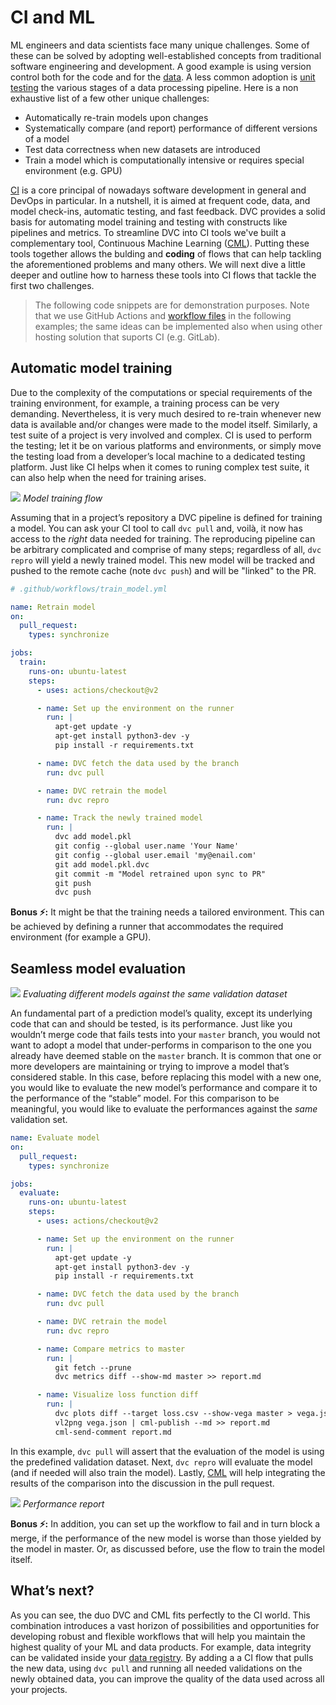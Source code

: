 # CI and ML

ML engineers and data scientists face many unique challenges. Some of these can
be solved by adopting well-established concepts from traditional software
engineering and development. A good example is using version control both for
the code and for the [data](/doc/use-cases/versioning-data-and-model-files). A
less common adoption is
[unit testing](https://en.wikipedia.org/wiki/Software_testing#Testing_levels)
the various stages of a data processing pipeline. Here is a non exhaustive list
of a few other unique challenges:

- Automatically re-train models upon changes
- Systematically compare (and report) performance of different versions of a
  model
- Test data correctness when new datasets are introduced
- Train a model which is computationally intensive or requires special
  environment (e.g. GPU)

[CI](https://en.wikipedia.org/wiki/Continuous_integration) is a core principal
of nowadays software development in general and DevOps in particular. In a
nutshell, it is aimed at frequent code, data, and model check-ins, automatic
testing, and fast feedback. DVC provides a solid basis for automating model
training and testing with constructs like pipelines and metrics. To streamline
DVC into CI tools we've built a complementary tool, Continuous Machine Learning
([CML](http://www.cml.dev)). Putting these tools together allows the bulding and
**coding** of flows that can help tackling the aforementioned problems and many
others. We will next dive a little deeper and outline how to harness these tools
into CI flows that tackle the first two challenges.

> The following code snippets are for demonstration purposes. Note that we use
> GitHub Actions and
> [workflow files](https://docs.github.com/en/actions/configuring-and-managing-workflows/configuring-a-workflow#creating-a-workflow-file)
> in the following examples; the same ideas can be implemented also when using
> other hosting solution that suports CI (e.g. GitLab).

## Automatic model training

Due to the complexity of the computations or special requirements of the
training environment, for example, a training process can be very demanding.
Nevertheless, it is very much desired to re-train whenever new data is available
and/or changes were made to the model itself. Similarly, a test suite of a
project is very involved and complex. CI is used to perform the testing; let it
be on various platforms and environments, or simply move the testing load from a
developer’s local machine to a dedicated testing platform. Just like CI helps
when it comes to runing complex test suite, it can also help when the need for
training arises.

![](/img/ci_for_ml_retrain_model.jpg) _Model training flow_

Assuming that in a project’s repository a DVC pipeline is defined for training a
model. You can ask your CI tool to call `dvc pull` and, voilà, it now has access
to the _right_ data needed for training. The reproducing pipeline can be
arbitrary complicated and comprise of many steps; regardless of all, `dvc repro`
will yield a newly trained model. This new model will be tracked and pushed to
the remote cache (note `dvc push`) and will be "linked" to the PR.

```yml
# .github/workflows/train_model.yml

name: Retrain model
on:
  pull_request:
    types: synchronize

jobs:
  train:
    runs-on: ubuntu-latest
    steps:
      - uses: actions/checkout@v2

      - name: Set up the environment on the runner
        run: |
          apt-get update -y
          apt-get install python3-dev -y
          pip install -r requirements.txt

      - name: DVC fetch the data used by the branch
        run: dvc pull

      - name: DVC retrain the model
        run: dvc repro

      - name: Track the newly trained model
        run: |
          dvc add model.pkl
          git config --global user.name 'Your Name'
          git config --global user.email 'my@enail.com'
          git add model.pkl.dvc
          git commit -m "Model retrained upon sync to PR"
          git push
          dvc push
```

**Bonus ⚡️:** It might be that the training needs a tailored environment. This
can be achieved by defining a runner that accommodates the required environment
(for example a GPU).

## Seamless model evaluation

![](/img/ci_for_ml_evaluate_models.jpg) _Evaluating different models against the
same validation dataset_

An fundamental part of a prediction model’s quality, except its underlying code
that can and should be tested, is its performance. Just like you wouldn’t merge
code that fails tests into your `master` branch, you would not want to adopt a
model that under-performs in comparison to the one you already have deemed
stable on the `master` branch. It is common that one or more developers are
maintaining or trying to improve a model that’s considered stable. In this case,
before replacing this model with a new one, you would like to evaluate the new
model’s performance and compare it to the performance of the “stable” model. For
this comparison to be meaningful, you would like to evaluate the performances
against the _same_ validation set.

```yml
name: Evaluate model
on:
  pull_request:
    types: synchronize

jobs:
  evaluate:
    runs-on: ubuntu-latest
    steps:
      - uses: actions/checkout@v2

      - name: Set up the environment on the runner
        run: |
          apt-get update -y
          apt-get install python3-dev -y
          pip install -r requirements.txt

      - name: DVC fetch the data used by the branch
        run: dvc pull

      - name: DVC retrain the model
        run: dvc repro

      - name: Compare metrics to master
        run: |
          git fetch --prune
          dvc metrics diff --show-md master >> report.md

      - name: Visualize loss function diff
        run: |
          dvc plots diff --target loss.csv --show-vega master > vega.json
          vl2png vega.json | cml-publish --md >> report.md
          cml-send-comment report.md
```

In this example, `dvc pull` will assert that the evaluation of the model is
using the predefined validation dataset. Next, `dvc repro` will evaluate the
model (and if needed will also train the model). Lastly,
[CML](https://github.com/iterative/cml#using-cml-with-dvc) will help integrating
the results of the comparison into the discussion in the pull request.

![](/img/ci_for_ml_long_report.png) _Performance report_

**Bonus ⚡️:** In addition, you can set up the workflow to fail and in turn
block a merge, if the performance of the new model is worse than those yielded
by the model in master. Or, as discussed before, use the flow to train the model
itself.

## What’s next?

As you can see, the duo DVC and CML fits perfectly to the CI world. This
combination introduces a vast horizon of possibilities and opportunities for
developing robust and flexible workflows that will help you maintain the highest
quality of your ML and data products. For example, data integrity can be
validated inside your [data registry](/doc/use-cases/data-registries). By adding
a a CI flow that pulls the new data, using `dvc pull` and running all needed
validations on the newly obtained data, you can improve the quality of the data
used across all your projects.
